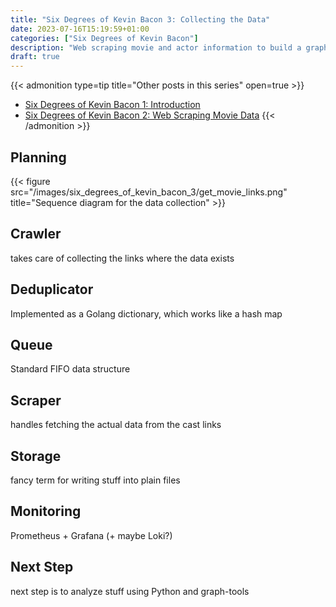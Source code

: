 ```yaml
---
title: "Six Degrees of Kevin Bacon 3: Collecting the Data"
date: 2023-07-16T15:19:59+01:00
categories: ["Six Degrees of Kevin Bacon"]
description: "Web scraping movie and actor information to build a graph of all actors, connecting them via movies they worked together on."
draft: true
---
```


{{< admonition type=tip title="Other posts in this series" open=true >}}
* [Six Degrees of Kevin Bacon 1: Introduction](https://ornlu-is.github.io/six_degrees_of_kevin_bacon_1/)
* [Six Degrees of Kevin Bacon 2: Web Scraping Movie Data](https://ornlu-is.github.io/six_degrees_of_kevin_bacon_2/)
{{< /admonition >}}

## Planning

{{< figure src="/images/six_degrees_of_kevin_bacon_3/get_movie_links.png" title="Sequence diagram for the data collection" >}}

## Crawler

takes care of collecting the links where the data exists

## Deduplicator

Implemented as a Golang dictionary, which works like a hash map

## Queue

Standard FIFO data structure

## Scraper

handles fetching the actual data from the cast links

## Storage

fancy term for writing stuff into plain files

## Monitoring

Prometheus + Grafana (+ maybe Loki?)

## Next Step

next step is to analyze stuff using Python and graph-tools
